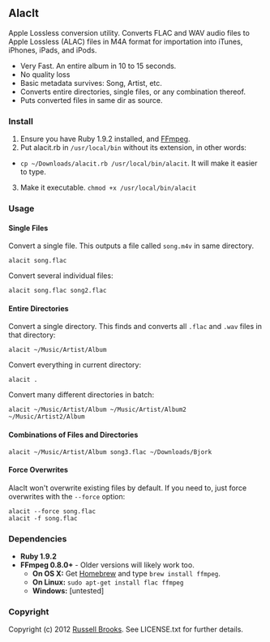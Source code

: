 ## AlacIt

Apple Lossless conversion utility.  Converts FLAC and WAV audio files to Apple Lossless (ALAC) files in M4A format for importation into iTunes, iPhones, iPads, and iPods.

* Very Fast. An entire album in 10 to 15 seconds.
* No quality loss
* Basic metadata survives: Song, Artist, etc.
* Converts entire directories, single files, or any combination thereof.
* Puts converted files in same dir as source.

### Install

1. Ensure you have Ruby 1.9.2 installed, and [FFmpeg](http://ffmpeg.org/).
2. Put alacit.rb in `/usr/local/bin` without its extension, in other words:
  * `cp ~/Downloads/alacit.rb /usr/local/bin/alacit`. It will make it easier to type.
3. Make it executable. `chmod +x /usr/local/bin/alacit`

### Usage

#### Single Files

Convert a single file.  This outputs a file called `song.m4v` in same directory.

    alacit song.flac

Convert several individual files:

    alacit song.flac song2.flac

#### Entire Directories

Convert a single directory.  This finds and converts all `.flac` and `.wav` files in that directory:

    alacit ~/Music/Artist/Album

Convert everything in current directory:

    alacit .

Convert many different directories in batch:

    alacit ~/Music/Artist/Album ~/Music/Artist/Album2 ~/Music/Artist2/Album

#### Combinations of Files and Directories

    alacit ~/Music/Artist/Album song3.flac ~/Downloads/Bjork

#### Force Overwrites

AlacIt won't overwrite existing files by default. If you need to, just force overwrites with the `--force` option:

    alacit --force song.flac
    alacit -f song.flac

### Dependencies

* **Ruby 1.9.2**
* **FFmpeg 0.8.0+** - Older versions will likely work too.
  * **On OS X:**  Get [Homebrew](http://mxcl.github.com/homebrew/) and type `brew install ffmpeg`.
  * **On Linux:** `sudo apt-get install flac ffmpeg`
  * **Windows:**  [untested]

### Copyright

Copyright (c) 2012 [Russell Brooks](http://russbrooks.com). See LICENSE.txt for further details.
